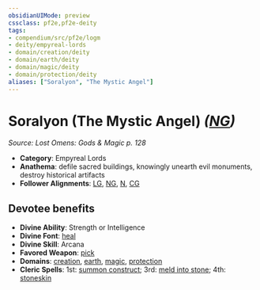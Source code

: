 ```yaml
---
obsidianUIMode: preview
cssclass: pf2e,pf2e-deity
tags:
- compendium/src/pf2e/logm
- deity/empyreal-lords
- domain/creation/deity
- domain/earth/deity
- domain/magic/deity
- domain/protection/deity
aliases: ["Soralyon", "The Mystic Angel"]
---
```

# Soralyon (The Mystic Angel) *([NG](/rules/traits/neutral-good-b1.md))*  
*Source: Lost Omens: Gods & Magic p. 128*  

- **Category**: Empyreal Lords
- **Anathema**: defile sacred buildings, knowingly unearth evil monuments, destroy historical artifacts
- **Follower Alignments**: [LG](/rules/traits/lawful-goo-b1.md), [NG](/rules/traits/neutral-good-b1.md), [N](/rules/traits/neutral-b1.md), [CG](/rules/traits/chaotic-good-b1.md)

## Devotee benefits

- **Divine Ability**: Strength or Intelligence
- **Divine Font**: [heal](/compendium/spells/heal.md)
- **Divine Skill**: Arcana
- **Favored Weapon**: [pick](/compendium/equipment/items/pick.md)
- **Domains**: [creation](/compendium/setting/domains.md#Creation), [earth](/compendium/setting/domains.md#Earth), [magic](/compendium/setting/domains.md#Magic), [protection](/compendium/setting/domains.md#Protection)
- **Cleric Spells**: 1st: [summon construct](/compendium/spells/summon-construct.md); 3rd: [meld into stone](/compendium/spells/meld-into-stone.md); 4th: [stoneskin](/compendium/spells/stoneskin.md)